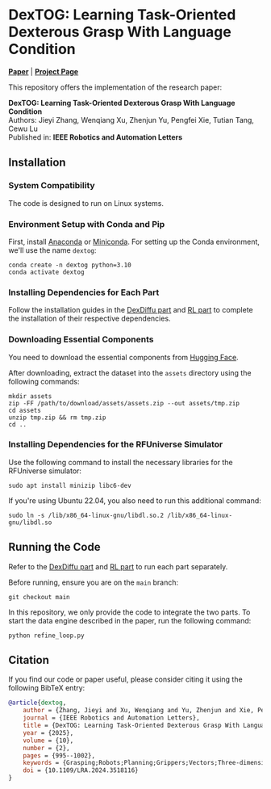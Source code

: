 # DexTOG: Learning Task-Oriented Dexterous Grasp With Language Condition

[**Paper**](https://ieeexplore.ieee.org/document/10803020) | [**Project Page**](https://dextog.robotflow.ai/) <br>

This repository offers the implementation of the research paper:

**DexTOG: Learning Task-Oriented Dexterous Grasp With Language Condition**  
Authors: Jieyi Zhang, Wenqiang Xu, Zhenjun Yu, Pengfei Xie, Tutian Tang, Cewu Lu  
Published in: **IEEE Robotics and Automation Letters**

## Installation

### System Compatibility
The code is designed to run on Linux systems.

### Environment Setup with Conda and Pip
First, install [Anaconda](https://www.anaconda.com/) or [Miniconda](https://docs.conda.io/en/latest/miniconda.html). For setting up the Conda environment, we'll use the name `dextog`:

```shell
conda create -n dextog python=3.10
conda activate dextog
```

### Installing Dependencies for Each Part
Follow the installation guides in the [DexDiffu part](dexdiffu/README.md) and [RL part](rl/README.md) to complete the installation of their respective dependencies.

### Downloading Essential Components
You need to download the essential components from [Hugging Face](https://huggingface.co/datasets/robotflow/DexTOG).

After downloading, extract the dataset into the `assets` directory using the following commands:

```shell
mkdir assets
zip -FF /path/to/download/assets/assets.zip --out assets/tmp.zip
cd assets
unzip tmp.zip && rm tmp.zip
cd ..
```

### Installing Dependencies for the RFUniverse Simulator
Use the following command to install the necessary libraries for the RFUniverse simulator:

```shell
sudo apt install minizip libc6-dev
```

If you're using Ubuntu 22.04, you also need to run this additional command:

```shell
sudo ln -s /lib/x86_64-linux-gnu/libdl.so.2 /lib/x86_64-linux-gnu/libdl.so
```

## Running the Code
Refer to the [DexDiffu part](dexdiffu/README.md) and [RL part](rl/README.md) to run each part separately.

Before running, ensure you are on the `main` branch:

```shell
git checkout main
```

In this repository, we only provide the code to integrate the two parts. To start the data engine described in the paper, run the following command:

```shell
python refine_loop.py
```

## Citation
If you find our code or paper useful, please consider citing it using the following BibTeX entry:

```bibtex
@article{dextog,
    author = {Zhang, Jieyi and Xu, Wenqiang and Yu, Zhenjun and Xie, Pengfei and Tang, Tutian and Lu, Cewu},
    journal = {IEEE Robotics and Automation Letters},
    title = {DexTOG: Learning Task-Oriented Dexterous Grasp With Language Condition},
    year = {2025},
    volume = {10},
    number = {2},
    pages = {995--1002},
    keywords = {Grasping;Robots;Planning;Grippers;Vectors;Three-dimensional displays;Noise reduction;Engines;Noise;Diffusion processes;Deep learning in grasping and manipulation;dexterous manipulation},
    doi = {10.1109/LRA.2024.3518116}
}
```
